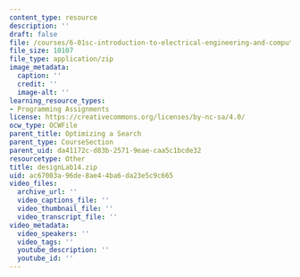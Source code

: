 ```yaml
---
content_type: resource
description: ''
draft: false
file: /courses/6-01sc-introduction-to-electrical-engineering-and-computer-science-i-spring-2011/ac67003a96de8ae44ba6da23e5c9c665_designLab14.zip
file_size: 10107
file_type: application/zip
image_metadata:
  caption: ''
  credit: ''
  image-alt: ''
learning_resource_types:
- Programming Assignments
license: https://creativecommons.org/licenses/by-nc-sa/4.0/
ocw_type: OCWFile
parent_title: Optimizing a Search
parent_type: CourseSection
parent_uid: da41172c-d83b-2571-9eae-caa5c1bcde32
resourcetype: Other
title: designLab14.zip
uid: ac67003a-96de-8ae4-4ba6-da23e5c9c665
video_files:
  archive_url: ''
  video_captions_file: ''
  video_thumbnail_file: ''
  video_transcript_file: ''
video_metadata:
  video_speakers: ''
  video_tags: ''
  youtube_description: ''
  youtube_id: ''
---
```

